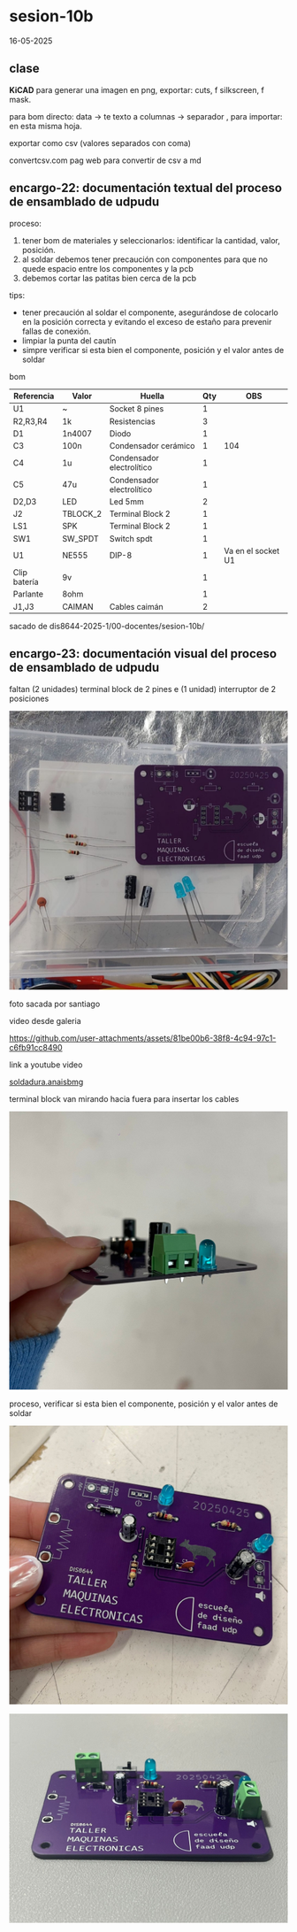 # sesion-10b

16-05-2025

## clase

**KiCAD**
para generar una imagen en png, exportar: cuts, f silkscreen, f mask.

para bom directo: data → te texto a columnas → separador ,
para importar: en esta misma hoja.

exportar como csv (valores separados con coma)

convertcsv.com pag web para convertir de csv a md

## encargo-22: documentación textual del proceso de ensamblado de udpudu

proceso:

1. tener bom de materiales y seleccionarlos: identificar la cantidad, valor, posición.
2. al soldar debemos tener precaución con componentes para que no quede espacio entre los componentes y la pcb
3. debemos cortar las patitas bien cerca de la pcb

tips:

- tener precaución al soldar el componente, asegurándose de colocarlo en la posición correcta y evitando el exceso de estaño para prevenir fallas de conexión.
- limpiar la punta del cautín
- simpre verificar si esta bien el componente, posición y el valor antes de soldar

bom

|Referencia  |Valor   |Huella                   |Qty|OBS               |
|------------|--------|-------------------------|---|------------------|
|U1          |~       |Socket 8 pines           |1  |                  |
|R2,R3,R4    |1k      |Resistencias             |3  |                  |
|D1          |1n4007  |Diodo                    |1  |                  |
|C3          |100n    |Condensador cerámico     |1  |104               |
|C4          |1u      |Condensador electrolítico|1  |                  |
|C5          |47u     |Condensador electrolítico|1  |                  |
|D2,D3       |LED     |Led 5mm                  |2  |                  |
|J2          |TBLOCK_2|Terminal Block 2         |1  |                  |
|LS1         |SPK     |Terminal Block 2         |1  |                  |
|SW1         |SW_SPDT |Switch spdt              |1  |                  |
|U1          |NE555   |DIP-8                    |1  |Va en el socket U1|
|Clip batería|9v      |                         |1  |                  |
|Parlante    |8ohm    |                         |1  |                  |
|J1,J3       |CAIMAN  |Cables caimán            |2  |                  |

sacado de dis8644-2025-1/00-docentes/sesion-10b/

## encargo-23: documentación visual del proceso de ensamblado de udpudu

faltan (2 unidades) terminal block de 2 pines e (1 unidad) interruptor de 2 posiciones

![bom](https://github.com/Anaisbmg/dis8644-2025-1/blob/main/11-Anaisbmg/sesion-10b/archivos/bom.jpeg)

foto sacada por santiago

video desde galeria

<https://github.com/user-attachments/assets/81be00b6-38f8-4c94-97c1-c6fb91cc8490>

link a youtube video

[soldadura.anaisbmg](https://youtube.com/shorts/ZTDDUp5fdoA?feature=share)

terminal block van mirando hacia fuera para insertar los cables

![cuidado](https://github.com/Anaisbmg/dis8644-2025-1/blob/main/11-Anaisbmg/sesion-10b/archivos/cuidado.jpeg)

proceso, verificar si esta bien el componente, posición y el valor antes de soldar

![proceso](https://github.com/Anaisbmg/dis8644-2025-1/blob/main/11-Anaisbmg/sesion-10b/archivos/proceso.jpeg)

![pcbfinalizada.anaisbmg](https://github.com/Anaisbmg/dis8644-2025-1/blob/main/11-Anaisbmg/sesion-10b/archivos/apcpudufinalizada.jpeg)
